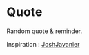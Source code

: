 # Quote
Random quote & reminder.

Inspiration : [JoshJavanier](https://twitter.com/joshavanier/status/901812143095332865)
